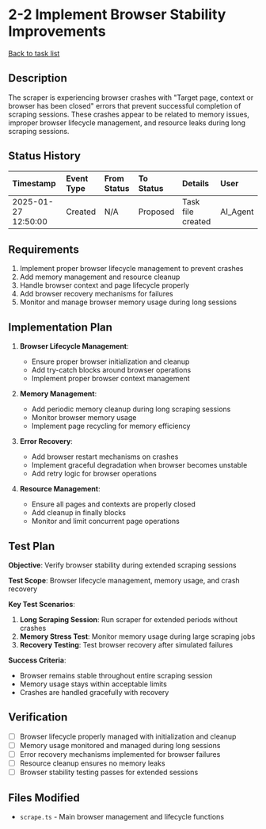 # 2-2 Implement Browser Stability Improvements

[Back to task list](./tasks.md)

## Description

The scraper is experiencing browser crashes with "Target page, context or browser has been closed" errors that prevent successful completion of scraping sessions. These crashes appear to be related to memory issues, improper browser lifecycle management, and resource leaks during long scraping sessions.

## Status History

| Timestamp           | Event Type | From Status | To Status | Details           | User     |
| :------------------ | :--------- | :---------- | :-------- | :---------------- | :------- |
| 2025-01-27 12:50:00 | Created    | N/A         | Proposed  | Task file created | AI_Agent |

## Requirements

1. Implement proper browser lifecycle management to prevent crashes
2. Add memory management and resource cleanup
3. Handle browser context and page lifecycle properly
4. Add browser recovery mechanisms for failures
5. Monitor and manage browser memory usage during long sessions

## Implementation Plan

1. **Browser Lifecycle Management**:

   - Ensure proper browser initialization and cleanup
   - Add try-catch blocks around browser operations
   - Implement proper browser context management

2. **Memory Management**:

   - Add periodic memory cleanup during long scraping sessions
   - Monitor browser memory usage
   - Implement page recycling for memory efficiency

3. **Error Recovery**:

   - Add browser restart mechanisms on crashes
   - Implement graceful degradation when browser becomes unstable
   - Add retry logic for browser operations

4. **Resource Management**:
   - Ensure all pages and contexts are properly closed
   - Add cleanup in finally blocks
   - Monitor and limit concurrent page operations

## Test Plan

**Objective**: Verify browser stability during extended scraping sessions

**Test Scope**: Browser lifecycle management, memory usage, and crash recovery

**Key Test Scenarios**:

1. **Long Scraping Session**: Run scraper for extended periods without crashes
2. **Memory Stress Test**: Monitor memory usage during large scraping jobs
3. **Recovery Testing**: Test browser recovery after simulated failures

**Success Criteria**:

- Browser remains stable throughout entire scraping session
- Memory usage stays within acceptable limits
- Crashes are handled gracefully with recovery

## Verification

- [ ] Browser lifecycle properly managed with initialization and cleanup
- [ ] Memory usage monitored and managed during long sessions
- [ ] Error recovery mechanisms implemented for browser failures
- [ ] Resource cleanup ensures no memory leaks
- [ ] Browser stability testing passes for extended sessions

## Files Modified

- `scrape.ts` - Main browser management and lifecycle functions
